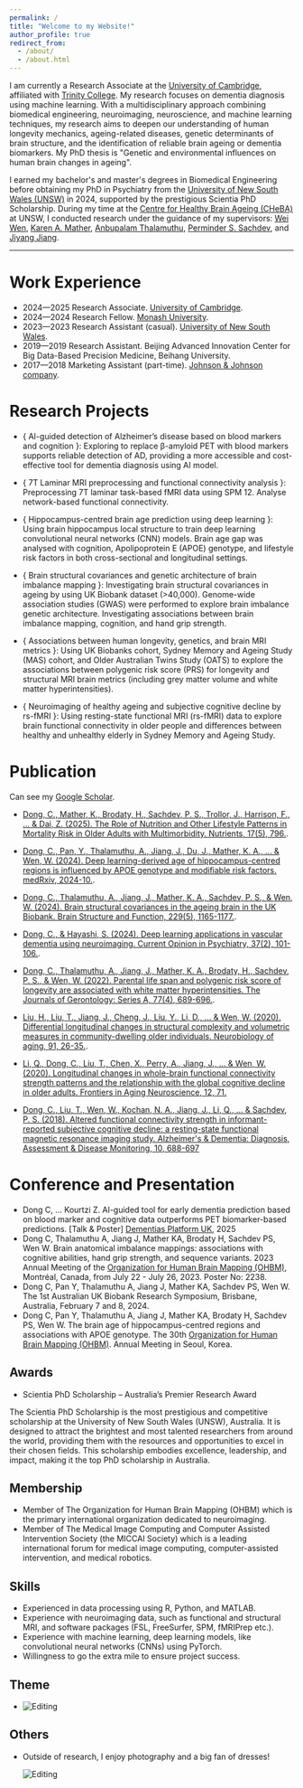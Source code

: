```yaml
---
permalink: /
title: "Welcome to my Website!"
author_profile: true
redirect_from: 
  - /about/
  - /about.html
---
```


I am currently a Research Associate at the [University of Cambridge](https://www.psychol.cam.ac.uk/), affiliated with [Trinity College](https://www.trin.cam.ac.uk/). My research focuses on dementia diagnosis using machine learning. With a multidisciplinary approach combining biomedical engineering, neuroimaging, neuroscience, and machine learning techniques, my research aims to deepen our understanding of human longevity mechanics, ageing-related diseases, genetic determinants of brain structure, and the identification of reliable brain ageing or dementia biomarkers. My PhD thesis is "Genetic and environmental influences on human brain changes in ageing".

I earned my bachelor's and master's degrees in Biomedical Engineering before obtaining my PhD in Psychiatry from the [University of New South Wales (UNSW)](https://www.cheba.unsw.edu.au/news/human-longevity-associated-brain-white-matter-hyperintensities) in 2024, supported by the prestigious Scientia PhD Scholarship. During my time at the [Centre for Healthy Brain Ageing (CHeBA)](https://www.cheba.unsw.edu.au/blog/chao-dong-meet-our-researcher-series) at UNSW, I conducted research under the guidance of my supervisors: [Wei Wen](https://scholar.google.com.au/citations?user=j-m4_E8AAAAJ&hl=en), [Karen A. Mather](https://scholar.google.com.au/citations?user=yQurwtYAAAAJ&hl=en), [Anbupalam Thalamuthu](https://scholar.google.com.au/citations?user=QPcKQVMAAAAJ&hl=en), [Perminder S. Sachdev](https://scholar.google.com.au/citations?user=joXgLDoAAAAJ&hl=en), and [Jiyang Jiang](https://scholar.google.com.au/citations?user=rLJeyIIAAAAJ&hl=en&oi=ao).

------


Work Experience
======
* 2024—2025 Research Associate. [University of Cambridge](https://www.psychol.cam.ac.uk/).
* 2024—2024 Research Fellow. [Monash University](https://www.monash.edu/medicine).
* 2023—2023 Research Assistant (casual). [University of New South Wales](https://www.cheba.unsw.edu.au/).
* 2019—2019 Research Assistant. Beijing Advanced Innovation Center for Big Data-Based Precision Medicine, Beihang University.
* 2017—2018 Marketing Assistant (part-time). [Johnson & Johnson company](https://www.jnj.com/).

Research Projects
======
* { AI-guided detection of Alzheimer’s disease based on blood markers and cognition }: Exploring to replace β-amyloid PET with blood markers supports reliable detection of AD, providing a more accessible and cost-effective tool for dementia diagnosis using AI model.
  
* { 7T Laminar MRI preprocessing and functional connectivity analysis }: Preprocessing  7T laminar task-based fMRI data using SPM 12. Analyse network-based functional connectivity.
  
* { Hippocampus-centred brain age prediction using deep learning }: Using brain hippocampus local structure to train deep learning convolutional neural networks (CNN) models. Brain age gap was analysed with cognition, Apolipoprotein E (APOE) genotype, and lifestyle risk factors in both cross-sectional and longitudinal settings.
  
* { Brain structural covariances and genetic architecture of brain imbalance mapping }: Investigating brain structural covariances in ageing by using UK Biobank dataset (>40,000). Genome-wide association studies (GWAS) were performed to explore brain imbalance genetic architecture. Investigating associations between brain imbalance mapping, cognition, and hand grip strength.
  
* { Associations between human longevity, genetics, and brain MRI metrics }: Using UK Biobanks cohort, Sydney Memory and Ageing Study (MAS) cohort, and Older Australian Twins Study (OATS) to explore the associations between polygenic risk score (PRS) for longevity and structural MRI brain metrics (including grey matter volume and white matter hyperintensities).
  
* { Neuroimaging of healthy ageing and subjective cognitive decline by rs-fMRI }: Using resting-state functional MRI (rs-fMRI) data to explore brain functional connectivity in older people and differences between healthy and unhealthy elderly in Sydney Memory and Ageing Study.


Publication
======
Can see my [Google Scholar](https://scholar.google.com.au/citations?user=LqtS59sAAAAJ&hl=en).

* [Dong, C., Mather, K., Brodaty, H., Sachdev, P. S., Trollor, J., Harrison, F., ... & Dai, Z. (2025). The Role of Nutrition and Other Lifestyle Patterns in Mortality Risk in Older Adults with Multimorbidity. Nutrients, 17(5), 796.](https://www.mdpi.com/2072-6643/17/5/796).

* [Dong, C., Pan, Y., Thalamuthu, A., Jiang, J., Du, J., Mather, K. A., ... & Wen, W. (2024). Deep learning-derived age of hippocampus-centred regions is influenced by APOE genotype and modifiable risk factors. medRxiv, 2024-10.](https://www.medrxiv.org/content/10.1101/2024.10.27.24316212v1).

* [Dong, C., Thalamuthu, A., Jiang, J., Mather, K. A., Sachdev, P. S., & Wen, W. (2024). Brain structural covariances in the ageing brain in the UK Biobank. Brain Structure and Function, 229(5), 1165-1177.](https://link.springer.com/article/10.1007/s00429-024-02794-4).

* [Dong, C., & Hayashi, S. (2024). Deep learning applications in vascular dementia using neuroimaging. Current Opinion in Psychiatry, 37(2), 101-106.](https://journals.lww.com/co-psychiatry/abstract/2024/03000/deep_learning_applications_in_vascular_dementia.8.aspx).

* [Dong, C., Thalamuthu, A., Jiang, J., Mather, K. A., Brodaty, H., Sachdev, P. S., & Wen, W. (2022). Parental life span and polygenic risk score of longevity are associated with white matter hyperintensities. The Journals of Gerontology: Series A, 77(4), 689-696.](https://academic.oup.com/biomedgerontology/article/77/4/689/6409172?login=false).

* [Liu, H., Liu, T., Jiang, J., Cheng, J., Liu, Y., Li, D., ... & Wen, W. (2020). Differential longitudinal changes in structural complexity and volumetric measures in community-dwelling older individuals. Neurobiology of aging, 91, 26-35.](https://www.sciencedirect.com/science/article/abs/pii/S0197458020300567?via%3Dihub).

* [Li, Q., Dong, C., Liu, T., Chen, X., Perry, A., Jiang, J., ... & Wen, W. (2020). Longitudinal changes in whole-brain functional connectivity strength patterns and the relationship with the global cognitive decline in older adults. Frontiers in Aging Neuroscience, 12, 71.](https://www.frontiersin.org/journals/aging-neuroscience/articles/10.3389/fnagi.2020.00071/full)

* [Dong, C., Liu, T., Wen, W., Kochan, N. A., Jiang, J., Li, Q., ... & Sachdev, P. S. (2018). Altered functional connectivity strength in informant-reported subjective cognitive decline: a resting-state functional magnetic resonance imaging study. Alzheimer's & Dementia: Diagnosis, Assessment & Disease Monitoring, 10, 688-697](https://www.sciencedirect.com/science/article/pii/S2352872918300630)
 

Conference and Presentation
======
* Dong C, … Kourtzi Z. AI-guided tool for early dementia prediction based on blood marker and cognitive data outperforms PET biomarker-based predictions. [Talk & Poster] [Dementias Platform UK](https://www.dementiasplatform.uk/), 2025
* Dong C, Thalamuthu A, Jiang J, Mather KA, Brodaty H, Sachdev PS, Wen W. Brain anatomical imbalance mappings: associations with cognitive abilities, hand grip strength, and sequence variants. 2023 Annual Meeting of the [Organization for Human Brain Mapping (OHBM)](https://www.humanbrainmapping.org/i4a/pages/index.cfm?pageid=1), Montréal, Canada, from July 22 - July 26, 2023. Poster No: 2238.
* Dong C, Pan Y, Thalamuthu A, Jiang J, Mather KA, Sachdev PS, Wen W. The 1st Australian UK Biobank Research Symposium, Brisbane, Australia, February 7 and 8, 2024.
* Dong C, Pan Y, Thalamuthu A, Jiang J, Mather KA, Brodaty H, Sachdev PS, Wen W. The brain age of hippocampus-centred regions and associations with APOE genotype. The 30th [Organization for Human Brain Mapping (OHBM)](https://www.humanbrainmapping.org/i4a/pages/index.cfm?pageid=1). Annual Meeting in Seoul, Korea.

Awards
------
* Scientia PhD Scholarship – Australia’s Premier Research Award
  
The Scientia PhD Scholarship is the most prestigious and competitive scholarship at the University of New South Wales (UNSW), Australia. It is designed to attract the brightest and most talented researchers from around the world, providing them with the resources and opportunities to excel in their chosen fields. This scholarship embodies excellence, leadership, and impact, making it the top PhD scholarship in Australia.

Membership
------
* Member of The Organization for Human Brain Mapping (OHBM) which is the primary international organization dedicated to neuroimaging.
* Member of The Medical Image Computing and Computer Assisted Intervention Society (the MICCAI Society) which is a leading international forum for medical image computing, computer-assisted intervention, and medical robotics.

Skills
------
*	Experienced in data processing using R, Python, and MATLAB.
*	Experience with neuroimaging data, such as functional and structural MRI, and software packages (FSL, FreeSurfer, SPM, fMRIPrep etc.).
*	Experience with machine learning, deep learning models, like convolutional neural networks (CNNs) using PyTorch.
*	Willingness to go the extra mile to ensure project success.

Theme
------
 * ![Editing](./images/thesis.png)

Others
------
* Outside of research, I enjoy photography and a big fan of dresses!
  
  ![Editing](./images/Chao_black_01_new_01.jpg)

 





